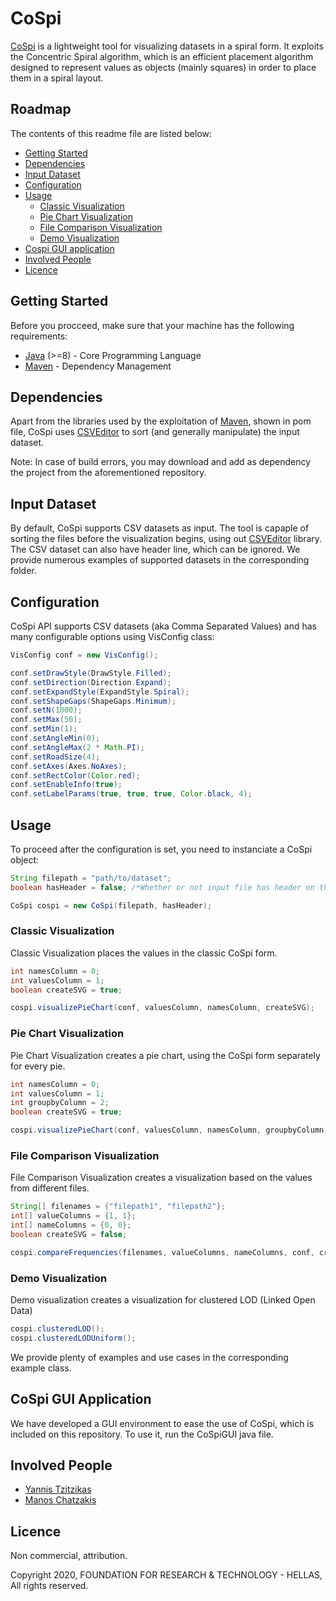 # CoSpi

[CoSpi](http://users.ics.forth.gr/tzitzik/demos/cospi/) is a lightweight tool for visualizing datasets in a spiral form. It exploits the Concentric Spiral algorithm, which is an efficient placement algorithm designed to represent values as objects (mainly squares) in order to place them in a spiral layout.

## Roadmap
The contents of this readme file are listed below:
* [Getting Started](https://github.com/YannisTzitzikas/cospiral/blob/master/README.md#getting-started)
* [Dependencies](https://github.com/YannisTzitzikas/cospiral/blob/master/README.md#dependencies)
* [Input Dataset](https://github.com/YannisTzitzikas/cospiral/blob/master/README.md#input-dataset)
* [Configuration](https://github.com/YannisTzitzikas/cospiral/blob/master/README.md#configuration)
* [Usage](https://github.com/YannisTzitzikas/cospiral/blob/master/README.md#usage)
  * [Classic Visualization](https://github.com/YannisTzitzikas/cospiral/blob/master/README.md#classic-visualization)
  * [Pie Chart Visualization](https://github.com/YannisTzitzikas/cospiral/blob/master/README.md#pie-chart-visualization)
  * [File Comparison Visualization](https://github.com/YannisTzitzikas/cospiral/blob/master/README.md#file-comparison-visualiztion)
  * [Demo Visualization](https://github.com/YannisTzitzikas/cospiral/blob/master/README.md#demo-visualization)
* [Cospi GUI application](https://github.com/YannisTzitzikas/cospiral/blob/master/README.md#cospi-gui-application)
* [Involved People](https://github.com/YannisTzitzikas/cospiral/blob/master/README.md#involved-people)
* [Licence](https://github.com/YannisTzitzikas/cospiral/blob/master/README.md#licence)

## Getting Started

Before you procceed, make sure that your machine has the following requirements:
* [Java](https://www.java.com/en/) (>=8) - Core Programming Language
* [Maven](https://maven.apache.org/) - Dependency Management 


## Dependencies

Apart from the libraries used by the exploitation of [Maven](https://maven.apache.org/), shown in pom file, CoSpi uses [CSVEditor](https://github.com/MChatzakis/CSVEditor) to sort (and generally manipulate) the input dataset. 

Note: In case of build errors, you may download and add as dependency the project from the aforementioned repository.


## Input Dataset

By default, CoSpi supports CSV datasets as input. The tool is capaple of sorting the files before the visualization begins, using out [CSVEditor](https://github.com/MChatzakis/CSVEditor) library. The CSV dataset can also have header line, which can be ignored. We provide numerous examples of supported datasets in the corresponding folder.

## Configuration

CoSpi API supports CSV datasets (aka Comma Separated Values) and has many configurable options using VisConfig class:

``` java
VisConfig conf = new VisConfig();

conf.setDrawStyle(DrawStyle.Filled);
conf.setDirection(Direction.Expand);
conf.setExpandStyle(ExpandStyle.Spiral);
conf.setShapeGaps(ShapeGaps.Minimum);
conf.setN(1000);
conf.setMax(50);
conf.setMin(1);
conf.setAngleMin(0);
conf.setAngleMax(2 * Math.PI);
conf.setRoadSize(4);
conf.setAxes(Axes.NoAxes);
conf.setRectColor(Color.red);
conf.setEnableInfo(true);
conf.setLabelParams(true, true, true, Color.black, 4);
```

## Usage
To proceed after the configuration is set, you need to instanciate a CoSpi object:
``` java
String filepath = "path/to/dataset";
boolean hasHeader = false; /*Whether or not input file has header on the first line*/

CoSpi cospi = new CoSpi(filepath, hasHeader);
```

### Classic Visualization
Classic Visualization places the values in the classic CoSpi form.
``` java
int namesColumn = 0;
int valuesColumn = 1;
boolean createSVG = true;

cospi.visualizePieChart(conf, valuesColumn, namesColumn, createSVG);
```

### Pie Chart Visualization
Pie Chart Visualization creates a pie chart, using the CoSpi form separately for every pie.
``` java
int namesColumn = 0;
int valuesColumn = 1;
int groupbyColumn = 2;
boolean createSVG = true;

cospi.visualizePieChart(conf, valuesColumn, namesColumn, groupbyColumn, createSVG);
```

### File Comparison Visualization
File Comparison Visualization creates a visualization based on the values from different files.
``` java
String[] filenames = {"filepath1", "filepath2"};
int[] valueColumns = {1, 1};
int[] nameColumns = {0, 0};
boolean createSVG = false;

cospi.compareFrequencies(filenames, valueColumns, nameColumns, conf, createSVG);
```

### Demo Visualization
Demo visualization creates a visualization for clustered LOD (Linked Open Data)
``` java
cospi.clusteredLOD();
cospi.clusteredLODUniform();
```

We provide plenty of examples and use cases in the corresponding example class.

## CoSpi GUI Application
We have developed a GUI environment to ease the use of CoSpi, which is included on this repository. To use it, run the CoSpiGUI java file.


## Involved People
- [Yannis Tzitzikas](tzitzik@ics.forth.gr)
- [Manos Chatzakis](chatzakis@ics.forth.gr)


## Licence
Non commercial, attribution. 

Copyright 2020, FOUNDATION FOR RESEARCH & TECHNOLOGY - HELLAS, All rights reserved. 
